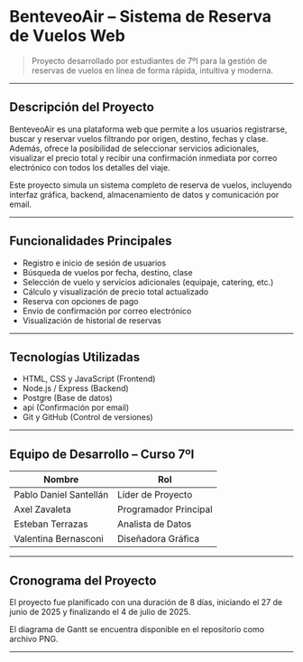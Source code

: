 # BenteveoAir – Sistema de Reserva de Vuelos Web

> Proyecto desarrollado por estudiantes de 7ºI para la gestión de reservas de vuelos en línea de forma rápida, intuitiva y moderna.

---

## Descripción del Proyecto

BenteveoAir es una plataforma web que permite a los usuarios registrarse, buscar y reservar vuelos filtrando por origen, destino, fechas y clase. Además, ofrece la posibilidad de seleccionar servicios adicionales, visualizar el precio total y recibir una confirmación inmediata por correo electrónico con todos los detalles del viaje.

Este proyecto simula un sistema completo de reserva de vuelos, incluyendo interfaz gráfica, backend, almacenamiento de datos y comunicación por email.

---

## Funcionalidades Principales

- Registro e inicio de sesión de usuarios
- Búsqueda de vuelos por fecha, destino, clase
- Selección de vuelo y servicios adicionales (equipaje, catering, etc.)
- Cálculo y visualización de precio total actualizado
- Reserva con opciones de pago
- Envío de confirmación por correo electrónico
- Visualización de historial de reservas

---

## Tecnologías Utilizadas

- HTML, CSS y JavaScript (Frontend)
- Node.js / Express (Backend)
- Postgre (Base de datos)
- api (Confirmación por email)
- Git y GitHub (Control de versiones)

---

## Equipo de Desarrollo – Curso 7ºI

| Nombre                   | Rol                  |
|--------------------------|-----------------------|
| Pablo Daniel Santellán   | Líder de Proyecto     |
| Axel Zavaleta            | Programador Principal |
| Esteban Terrazas         | Analista de Datos     |
| Valentina Bernasconi     | Diseñadora Gráfica    |

---

## Cronograma del Proyecto

El proyecto fue planificado con una duración de 8 días, iniciando el 27 de junio de 2025 y finalizando el 4 de julio de 2025.

El diagrama de Gantt se encuentra disponible en el repositorio como archivo PNG.

---
